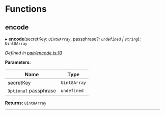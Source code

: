 

# Functions

<a id="encode"></a>

##  encode

▸ **encode**(secretKey: *`Uint8Array`*, passphrase?: *`undefined` | `string`*): `Uint8Array`

*Defined in [pair/encode.ts:10](https://github.com/polkadot-js/common/blob/33f3ed5/packages/keyring/src/pair/encode.ts#L10)*

**Parameters:**

| Name | Type |
| ------ | ------ |
| secretKey | `Uint8Array` |
| `Optional` passphrase | `undefined` | `string` |

**Returns:** `Uint8Array`

___

